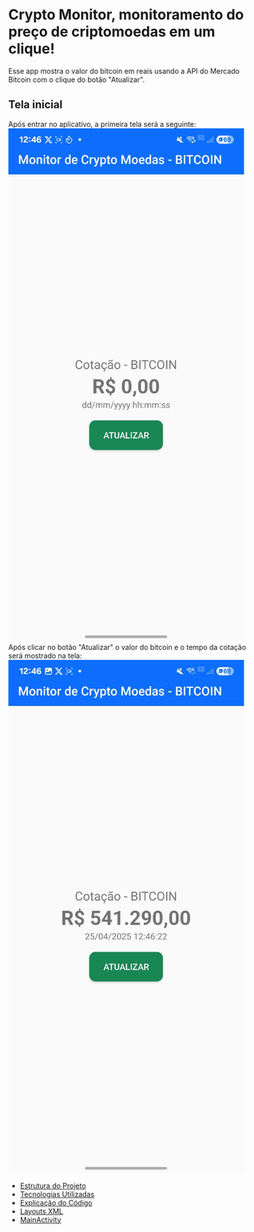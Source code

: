 # Crypto Monitor, monitoramento do preço de criptomoedas em um clique!
Esse app mostra o valor do bitcoin em reais usando a API do Mercado Bitcoin com o clique do botão "Atualizar".

## Tela inicial
Após entrar no aplicativo, a primeira tela será a seguinte:
![Página inicial do aplicativo (valor zerado)](imagens/imageminicial.jpg)
Após clicar no botão "Atualizar" o valor do bitcoin e o tempo da cotação será mostrado na tela:
![Página final do aplicativo (apos clique do botão)](imagens/imagemfinal.jpg)

- [Estrutura do Projeto](estrutura_projeto.md)
- [Tecnologias Utilizadas](tecnologias_utilizadas.md)
- [Explicação do Código](explicacao_codigo.md)
- [Layouts XML](layouts.md)
- [MainActivity](mainactivity.md)
